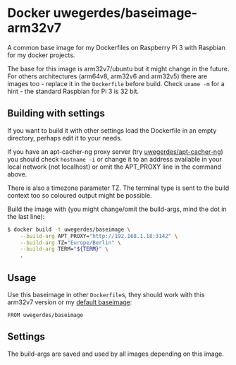 # Docker uwegerdes/baseimage-arm32v7

A common base image for my Dockerfiles on Raspberry Pi 3 with Raspbian for my docker projects.

The base for this image is arm32v7/ubuntu but it might change in the future. For others architectures (arm64v8, arm32v6 and arm32v5) there are images too - replace it in the `Dockerfile` before build. Check `uname -m` for a hint - the standard Raspbian for Pi 3 is 32 bit.

## Building with settings

If you want to build it with other settings load the Dockerfile in an empty directory, perhaps edit it to your needs.

If you have an apt-cacher-ng proxy server (try [uwegerdes/apt-cacher-ng](https://github.com/UweGerdes/docker-apt-cacher-ng)) you should check `hostname -i` or change it to an address available in your local network (not localhost) or omit the APT_PROXY line in the command above.

There is also a timezone parameter TZ. The terminal type is sent to the build context too so coloured output might be possible.

Build the image with (you might change/omit the build-args, mind the dot in the last line):

```bash
$ docker build -t uwegerdes/baseimage \
	--build-arg APT_PROXY="http://192.168.1.18:3142" \
	--build-arg TZ="Europe/Berlin" \
	--build-arg TERM="${TERM}" \
	.
```

## Usage

Use this baseimage in other `Dockerfile`s, they should work with this arm32v7 version or my [default baseimage](https://github.com/UweGerdes/docker-baseimage):

```
FROM uwegerdes/baseimage
```

## Settings

The build-args are saved and used by all images depending on this image.

